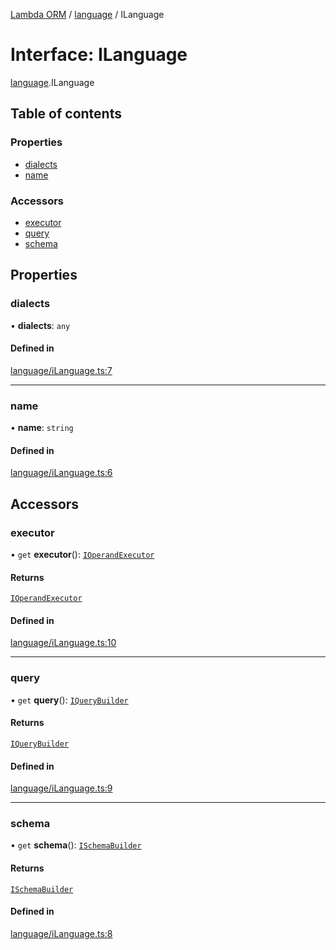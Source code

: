 [Lambda ORM](../README.md) / [language](../modules/language.md) / ILanguage

# Interface: ILanguage

[language](../modules/language.md).ILanguage

## Table of contents

### Properties

- [dialects](language.ILanguage.md#dialects)
- [name](language.ILanguage.md#name)

### Accessors

- [executor](language.ILanguage.md#executor)
- [query](language.ILanguage.md#query)
- [schema](language.ILanguage.md#schema)

## Properties

### dialects

• **dialects**: `any`

#### Defined in

[language/iLanguage.ts:7](https://github.com/FlavioLionelRita/lambda-orm/blob/8689963/src/orm/language/iLanguage.ts#L7)

___

### name

• **name**: `string`

#### Defined in

[language/iLanguage.ts:6](https://github.com/FlavioLionelRita/lambda-orm/blob/8689963/src/orm/language/iLanguage.ts#L6)

## Accessors

### executor

• `get` **executor**(): [`IOperandExecutor`](language.IOperandExecutor.md)

#### Returns

[`IOperandExecutor`](language.IOperandExecutor.md)

#### Defined in

[language/iLanguage.ts:10](https://github.com/FlavioLionelRita/lambda-orm/blob/8689963/src/orm/language/iLanguage.ts#L10)

___

### query

• `get` **query**(): [`IQueryBuilder`](language.IQueryBuilder.md)

#### Returns

[`IQueryBuilder`](language.IQueryBuilder.md)

#### Defined in

[language/iLanguage.ts:9](https://github.com/FlavioLionelRita/lambda-orm/blob/8689963/src/orm/language/iLanguage.ts#L9)

___

### schema

• `get` **schema**(): [`ISchemaBuilder`](language.ISchemaBuilder.md)

#### Returns

[`ISchemaBuilder`](language.ISchemaBuilder.md)

#### Defined in

[language/iLanguage.ts:8](https://github.com/FlavioLionelRita/lambda-orm/blob/8689963/src/orm/language/iLanguage.ts#L8)
